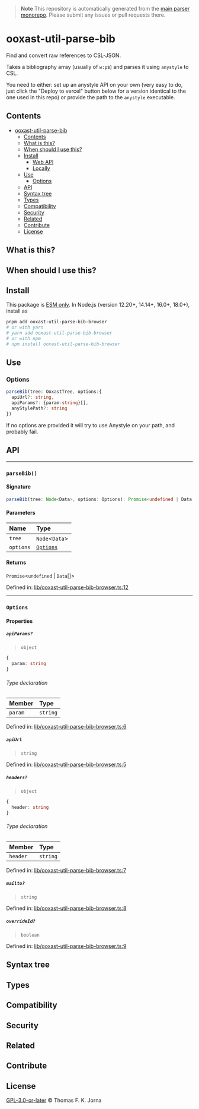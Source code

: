 > **Note**
> This repository is automatically generated from the [main parser monorepo](https://github.com/TrialAndErrorOrg/parsers). Please submit any issues or pull requests there.

# ooxast-util-parse-bib

Find and convert raw references to CSL-JSON.

Takes a bibliography array (usually of `w:p`s) and parses it using `anystyle` to CSL.

You need to either: set up an anystyle API on your own (very easy to do, just click the "Deploy to vercel" button below for a version identical to the one used in this repo) or provide the path to the `anystyle` executable.

## Contents

- [ooxast-util-parse-bib](#ooxast-util-parse-bib)
  - [Contents](#contents)
  - [What is this?](#what-is-this)
  - [When should I use this?](#when-should-i-use-this)
  - [Install](#install)
    - [Web API](#web-api)
    - [Locally](#locally)
  - [Use](#use)
    - [Options](#options)
  - [API](#api)
  - [Syntax tree](#syntax-tree)
  - [Types](#types)
  - [Compatibility](#compatibility)
  - [Security](#security)
  - [Related](#related)
  - [Contribute](#contribute)
  - [License](#license)

## What is this?

## When should I use this?

## Install

This package is [ESM only](https://gist.github.com/sindresorhus/a39789f98801d908bbc7ff3ecc99d99c). In Node.js (version 12.20+, 14.14+, 16.0+, 18.0+), install as

```bash
pnpm add ooxast-util-parse-bib-browser
# or with yarn
# yarn add ooxast-util-parse-bib-browser
# or with npm
# npm install ooxast-util-parse-bib-browser
```

## Use

### Options

```ts
parseBib(tree: OoxastTree, options:{
  apiUrl?: string,
  apiParams?: {param:string}[],
  anyStylePath?: string
})
```

If no options are provided it will try to use Anystyle on your path, and probably fail.

## API

---

### `parseBib()`

#### Signature

```ts
parseBib(tree: Node<Data>, options: Options): Promise<undefined | Data[]>;
```

#### Parameters

| Name      | Type                            |
| :-------- | :------------------------------ |
| `tree`    | `Node`<`Data`>                  |
| `options` | [`Options`](modules.md#options) |

#### Returns

`Promise`<`undefined` | `Data`[]>

Defined in: [lib/ooxast-util-parse-bib-browser.ts:12](https://github.com/TrialAndErrorOrg/parsers/blob/main/libs/ooxast/ooxast-util-parse-bib-browser/src/lib/ooxast-util-parse-bib-browser.ts#L12)

---

### `Options`

#### Properties

##### `apiParams?`

> `object`

```ts
{
  param: string
}
```

###### Type declaration

| Member  | Type     |
| :------ | :------- |
| `param` | `string` |

Defined in: [lib/ooxast-util-parse-bib-browser.ts:6](https://github.com/TrialAndErrorOrg/parsers/blob/main/libs/ooxast/ooxast-util-parse-bib-browser/src/lib/ooxast-util-parse-bib-browser.ts#L6)

##### `apiUrl`

> `string`

Defined in: [lib/ooxast-util-parse-bib-browser.ts:5](https://github.com/TrialAndErrorOrg/parsers/blob/main/libs/ooxast/ooxast-util-parse-bib-browser/src/lib/ooxast-util-parse-bib-browser.ts#L5)

##### `headers?`

> `object`

```ts
{
  header: string
}
```

###### Type declaration

| Member   | Type     |
| :------- | :------- |
| `header` | `string` |

Defined in: [lib/ooxast-util-parse-bib-browser.ts:7](https://github.com/TrialAndErrorOrg/parsers/blob/main/libs/ooxast/ooxast-util-parse-bib-browser/src/lib/ooxast-util-parse-bib-browser.ts#L7)

##### `mailto?`

> `string`

Defined in: [lib/ooxast-util-parse-bib-browser.ts:8](https://github.com/TrialAndErrorOrg/parsers/blob/main/libs/ooxast/ooxast-util-parse-bib-browser/src/lib/ooxast-util-parse-bib-browser.ts#L8)

##### `overrideId?`

> `boolean`

Defined in: [lib/ooxast-util-parse-bib-browser.ts:9](https://github.com/TrialAndErrorOrg/parsers/blob/main/libs/ooxast/ooxast-util-parse-bib-browser/src/lib/ooxast-util-parse-bib-browser.ts#L9)

## Syntax tree

## Types

## Compatibility

## Security

## Related

## Contribute

## License

[GPL-3.0-or-later](LICENSE) © Thomas F. K. Jorna

[unified]: https://unifiedjs.com
[unifiedgh]: https://github.com/unifiedjs/unified
[xast-from-xml]: https://github.com/syntax-tree/xast-util-from-xml
[rehype]: https://github.com/rehypejs/rehype
[rejour]: https://github.com/TrialAndErrorOrg/parsers/tree/main/libs/rejour
[rejour-parse]: https://github.com/TrialAndErrorOrg/parsers/tree/main/libs/rejour/rejour-parse
[rejour-stringify]: https://github.com/TrialAndErrorOrg/parsers/tree/main/libs/rejour/rejour-stringify
[rejour-move-abstract]: https://github.com/TrialAndErrorOrg/parsers/tree/main/libs/rejour/rejour-move-abstract
[rejour-meta]: https://github.com/TrialAndErrorOrg/parsers/tree/main/libs/rejour/rejour-meta
[rejour-relatex]: https://github.com/TrialAndErrorOrg/parsers/tree/main/libs/rejour/rejour-relatex
[relatex]: https://github.com/TrialAndErrorOrg/parsers/tree/main/libs/relatex
[ooxast-util-to-jast]: https://github.com/TrialAndErrorOrg/parsers/tree/main/libs/relatex/ooxast-util-to-jast
[jast]: https://github.com/TrialAndErrorOrg/parsers/tree/main/libs/rejour/jast
[jast-util-to-texast]: https://github.com/TrialAndErrorOrg/parsers/tree/main/libs/rejour/jast-util-to-texast
[jastscript]: https://github.com/TrialAndErrorOrg/parsers/tree/main/libs/rejour/jastscript
[texast]: https://github.com/TrialAndErrorOrg/parsers/tree/main/libs/relatex/texast
[texast-util-to-latex]: https://github.com/TrialAndErrorOrg/parsers/tree/main/libs/relatex/texast-util-to-latex
[hast]: https://github.com/syntax-tree/hast
[xast]: https://github.com/syntax-tree/xast
[mdast]: https://github.com/syntax-tree/mdast
[mdast-markdown]: https://github.com/syntax-tree/mdast-util-to-markdown
[latex-utensils]: https://github.com/tamuratak/latex-utensils
[latexjs]: https://github.com/latexjs/latexjs
[reoff]: https://github.com/TrialAndErrorOrg/parsers/tree/main/libs/reoff
[reoff-parse]: https://github.com/TrialAndErrorOrg/parsers/tree/main/libs/reoff/reoff-parse
[reoff-rejour]: https://github.com/TrialAndErrorOrg/parsers/tree/main/libs/reoff/reoff-rejour
[ooxast]: https://github.com/TrialAndErrorOrg/parsers/tree/main/libs/ooxast/ooxast
[ooxast]: https://github.com/TrialAndErrorOrg/parsers/tree/main/libs/ooxast/ooxast-util-to-jast
